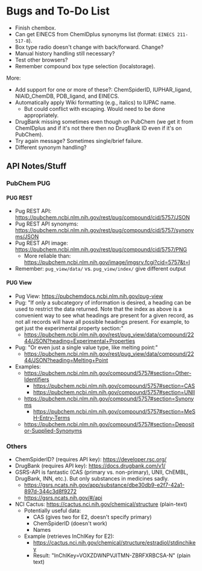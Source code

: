 # Bugs and To-Do List

* Finish chembox.
* Can get EINECS from ChemIDplus synonyms list (format: `EINECS 211-517-8`).
* Box type radio doesn't change with back/forward. Change?
* Manual history handling still necessary?
* Test other browsers?
* Remember compound box type selection (localstorage).

More:

* Add support for one or more of these?: ChemSpiderID, IUPHAR_ligand, NIAID_ChemDB, PDB_ligand, and EINECS.
* Automatically apply Wiki formatting (e.g., italics) to IUPAC name.
  * But could conflict with escaping. Would need to be done appropriately.
* DrugBank missing sometimes even though on PubChem (we get it from ChemIDplus and if it's not there then no DrugBank ID even if it's on PubChem).
* Try again message? Sometimes single/brief failure.
* Different synonym handling?

## API Notes/Stuff

### PubChem PUG

#### PUG REST

* Pug REST API: https://pubchem.ncbi.nlm.nih.gov/rest/pug/compound/cid/5757/JSON
* Pug REST API synonyms: https://pubchem.ncbi.nlm.nih.gov/rest/pug/compound/cid/5757/synonyms/JSON
* Pug REST API image: https://pubchem.ncbi.nlm.nih.gov/rest/pug/compound/cid/5757/PNG
  * More reliable than: https://pubchem.ncbi.nlm.nih.gov/image/imgsrv.fcgi?cid=5757&t=l
* Remember: `pug_view/data/` vs. `pug_view/index/` give different output

#### PUG View

* Pug View: https://pubchemdocs.ncbi.nlm.nih.gov/pug-view
* Pug: "If only a subcategory of information is desired, a heading can be used to restrict the data returned. Note that the index as above is a convenient way to see what headings are present for a given record, as not all records will have all possible headings present. For example, to get just the experimental property section:"
  * https://pubchem.ncbi.nlm.nih.gov/rest/pug_view/data/compound/2244/JSON?heading=Experimental+Properties
* Pug: "Or even just a single value type, like melting point:"
  * https://pubchem.ncbi.nlm.nih.gov/rest/pug_view/data/compound/2244/JSON?heading=Melting+Point
* Examples:
  * https://pubchem.ncbi.nlm.nih.gov/compound/5757#section=Other-Identifiers
    * https://pubchem.ncbi.nlm.nih.gov/compound/5757#section=CAS
    * https://pubchem.ncbi.nlm.nih.gov/compound/5757#section=UNII
  * https://pubchem.ncbi.nlm.nih.gov/compound/5757#section=Synonyms
    * https://pubchem.ncbi.nlm.nih.gov/compound/5757#section=MeSH-Entry-Terms
  * https://pubchem.ncbi.nlm.nih.gov/compound/5757#section=Depositor-Supplied-Synonyms

### Others

* ChemSpiderID? (requires API key): https://developer.rsc.org/
* DrugBank (requires API key): https://docs.drugbank.com/v1/
* GSRS-API is fantastic (CAS (primary vs. non-primary), UNII, ChEMBL, DrugBank, INN, etc.). But only substances in medicines sadly.
  * https://gsrs.ncats.nih.gov/app/substance/dbe30db9-e2f7-42a1-897d-344c3d8f9272
  * https://gsrs.ncats.nih.gov/#/api
* NCI Cactus: https://cactus.nci.nih.gov/chemical/structure (plain-text)
  * Potentially useful data:
    * CAS (gives two for E2, doesn't specify primary)
    * ChemSpiderID (doesn't work)
    * Names
  * Example (retrieves InChIKey for E2):
    * https://cactus.nci.nih.gov/chemical/structure/estradiol/stdinchikey
    * Result: "InChIKey=VOXZDWNPVJITMN-ZBRFXRBCSA-N" (plain text)

